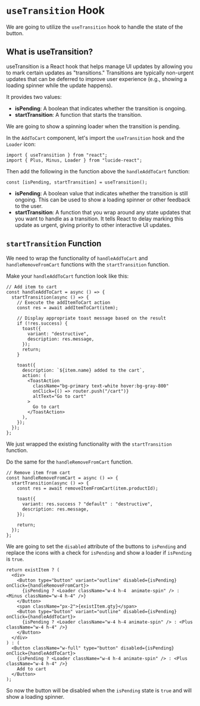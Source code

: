 # `useTransition` Hook

We are going to utilize the `useTransition` hook to handle the state of the button.

## What is useTransition?

useTransition is a React hook that helps manage UI updates by allowing you to mark certain updates as "transitions." Transitions are typically non-urgent updates that can be deferred to improve user experience (e.g., showing a loading spinner while the update happens).

It provides two values:

- **isPending**: A boolean that indicates whether the transition is ongoing.
- **startTransition**: A function that starts the transition.

We are going to show a spinning loader when the transition is pending.

In the `AddToCart` component, let's import the `useTransition` hook and the `Loader` icon:

```tsx
import { useTransition } from "react";
import { Plus, Minus, Loader } from "lucide-react";
```

Then add the following in the function above the `handleAddToCart` function:

```tsx
const [isPending, startTransition] = useTransition();
```

- **isPending**: A boolean value that indicates whether the transition is still ongoing. This can be used to show a loading spinner or other feedback to the user.
- **startTransition**: A function that you wrap around any state updates that you want to handle as a transition. It tells React to delay marking this update as urgent, giving priority to other interactive UI updates.

## `startTransition` Function

We need to wrap the functionality of `handleAddToCart` and `handleRemoveFromCart` functions with the `startTransition` function.

Make your `handleAddToCart` function look like this:

```tsx
// Add item to cart
const handleAddToCart = async () => {
  startTransition(async () => {
    // Execute the addItemToCart action
    const res = await addItemToCart(item);

    // Display appropriate toast message based on the result
    if (!res.success) {
      toast({
        variant: "destructive",
        description: res.message,
      });
      return;
    }

    toast({
      description: `${item.name} added to the cart`,
      action: (
        <ToastAction
          className="bg-primary text-white hover:bg-gray-800"
          onClick={() => router.push("/cart")}
          altText="Go to cart"
        >
          Go to cart
        </ToastAction>
      ),
    });
  });
};
```

We just wrapped the existing functionality with the `startTransition` function.

Do the same for the `handleRemoveFromCart` function.

```tsx
// Remove item from cart
const handleRemoveFromCart = async () => {
  startTransition(async () => {
    const res = await removeItemFromCart(item.productId);

    toast({
      variant: res.success ? "default" : "destructive",
      description: res.message,
    });

    return;
  });
};
```

We are going to set the `disabled` attribute of the buttons to `isPending` and replace the icons with a check for `isPending` and show a loader if `isPending` is `true`.

```tsx
return existItem ? (
  <div>
    <Button type="button" variant="outline" disabled={isPending} onClick={handleRemoveFromCart}>
      {isPending ? <Loader className="w-4 h-4  animate-spin" /> : <Minus className="w-4 h-4" />}
    </Button>
    <span className="px-2">{existItem.qty}</span>
    <Button type="button" variant="outline" disabled={isPending} onClick={handleAddToCart}>
      {isPending ? <Loader className="w-4 h-4 animate-spin" /> : <Plus className="w-4 h-4" />}
    </Button>
  </div>
) : (
  <Button className="w-full" type="button" disabled={isPending} onClick={handleAddToCart}>
    {isPending ? <Loader className="w-4 h-4 animate-spin" /> : <Plus className="w-4 h-4" />}
    Add to cart
  </Button>
);
```

So now the button will be disabled when the `isPending` state is `true` and will show a loading spinner.
